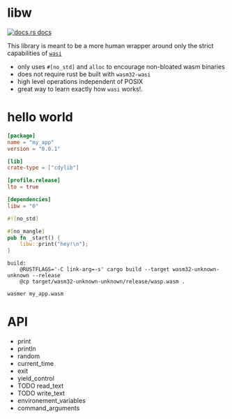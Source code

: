 # libw

<a href="https://docs.rs/libw"><img src="https://img.shields.io/badge/docs-latest-blue.svg?style=flat-square" alt="docs.rs docs" /></a>

This library is meant to be a more human wrapper around only the strict capabilities of [`wasi`](https://github.com/bytecodealliance/wasmtime/blob/master/docs/WASI-api.md)

* only uses `#[no_std]` and `alloc` to encourage non-bloated wasm binaries
* does not require rust be built with `wasm32-wasi`
* high level operations independent of POSIX
* great way to learn exactly how `wasi` works!.

# hello world
```toml
[package]
name = "my_app"
version = "0.0.1"

[lib]
crate-type = ["cdylib"]

[profile.release]
lto = true

[dependencies]
libw = "0"
```

```rust
#![no_std]

#[no_mangle]
pub fn _start() {
    libw::print("hey!\n");
}
```

```make
build:
	@RUSTFLAGS='-C link-arg=-s' cargo build --target wasm32-unknown-unknown --release
	@cp target/wasm32-unknown-unknown/release/wasp.wasm .
```

```bash
wasmer my_app.wasm
```

# API

* print
* println
* random
* current_time
* exit
* yield_control
* TODO read_text 
* TODO write_text
* environement_variables
* command_arguments
